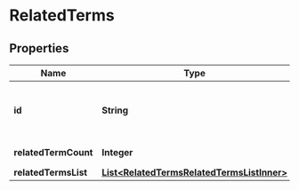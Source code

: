 

# RelatedTerms


## Properties

| Name | Type | Description | Notes |
|------------ | ------------- | ------------- | -------------|
|**id** | **String** | First input term. For example, if you pass \&quot;?terms&#x3D;clothes,workout\&quot;, then id will be \&quot;clothes\&quot; |  [optional] |
|**relatedTermCount** | **Integer** | Total number of related terms returned |  [optional] |
|**relatedTermsList** | [**List&lt;RelatedTermsRelatedTermsListInner&gt;**](RelatedTermsRelatedTermsListInner.md) | The id of the advertiser. |  [optional] |



